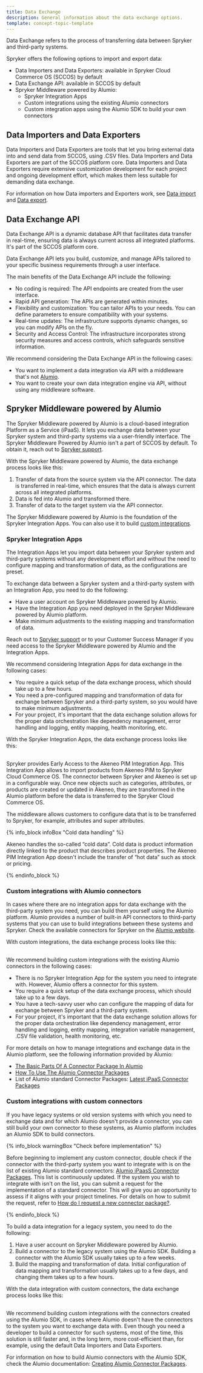 ```yaml
---
title: Data Exchange
description: General information about the data exchange options.
template: concept-topic-template
---
```


Data Exchange refers to the process of transferring data between Spryker and third-party systems.

Spryker offers the following options to import and export data:

- Data Importers and Data Exporters: available in Spryker Cloud Commerce OS (SCCOS) by default
- Data Exchange API: available in SCCOS by default
- Spryker Middleware powered by Alumio:
    - Spryker Integration Apps
    - Custom integrations using the existing Alumio connectors
    - Custom integration apps using the Alumio SDK to build your own connectors


## Data Importers and Data Exporters

Data Importers and Data Exporters are tools that let you bring external data into and send data from SCCOS, using .CSV files.  Data Importers and Data Exporters are part of the SCCOS platform core.
Data Importers and Data Exporters require extensive customization development for each project and ongoing development effort, which makes them less suitable for demanding data exchange.

For information on how Data importers and Exporters work, see [Data import](/docs/scos/dev/data-import/{{site.version}}/data-import.html) and [Data export](/docs/pbc/all/order-management-system/{{page.version}}/base-shop/import-and-export-data/orders-data-export/orders-data-export.html).

## Data Exchange API

Data Exchange API is a dynamic database API that facilitates data transfer in real-time, ensuring data is always current across all integrated platforms. It's part of the SCCOS platform core.

Data Exchange API lets you build, customize, and manage APIs tailored to your specific business requirements through a user interface.

The main benefits of the Data Exchange API include the following:

- No coding is required: The API endpoints are created from the user interface.
- Rapid API generation: The APIs are generated within minutes.
- Flexibility and customization: You can tailor APIs to your needs. You can define parameters to ensure compatibility with your systems.
- Real-time updates: The infrastructure supports dynamic changes, so you can modify APIs on the fly.
- Security and Access Control: The infrastructure incorporates strong security measures and access controls, which safeguards sensitive information.

We recommend considering the Data Exchange API in the following cases:

- You want to implement a data integration via API with a middleware that's not [Alumio](https://www.alumio.com).
- You want to create your own data integration engine via API, without using any middleware software.

## Spryker Middleware powered by Alumio

The Spryker Middleware powered by Alumio is a cloud-based integration Platform as a Service (iPaaS). It lets you exchange data between your Spryker system and third-party systems via a user-friendly interface.
The Spryker Middleware Powered by Alumio isn't a part of SCCOS by default. To obtain it, reach out to [Spryker support](https://spryker.com/support/).

With the Spryker Middleware powered by Alumio, the data exchange process looks like this:

1. Transfer of data from the source system via the API connector. The data is transferred in real-time, which ensures that the data is always current across all integrated platforms.
2. Data is fed into Alumio and transformed there.
3. Transfer of data to the target system via the API connector.

<!--For more details about the Spryker Middleware Powered by Alumio, see [LINK].-->

The Spryker Middleware powered by Alumio is the foundation of the Spryker Integration Apps. You can also use it to build [custom integrations](#custom-integrations-with-alumio-connectors).

### Spryker Integration Apps

The Integration Apps let you import data between your Spryker system and third-party systems without any development effort and without the need to configure mapping and transformation of data, as the configurations are preset.

To exchange data between a Spryker system and a third-party system with an Integration App, you need to do the following:

- Have a user account on Spryker Middleware powered by Alumio.
- Have the Integration App you need deployed in the Spryker Middleware powered by Alumio platform.
- Make minimum adjustments to the existing mapping and transformation of data.

Reach out to [Spryker support](https://spryker.com/support/) or to your Customer Success Manager if you need access to the Spryker Middleware powered by Alumio and the Integration Apps.

We recommend considering Integration Apps for data exchange in the following cases:

- You require a quick setup of the data exchange process, which should take up to a few hours.
- You need a pre-configured mapping and transformation of data for exchange between Spryker and a third-party system, so you would have to make minimum adjustments.
- For your project, it's important that the data exchange solution allows for the proper data orchestration like dependency management, error handling and logging, entity mapping, health monitoring, etc.

With the Spryker Integration Apps, the data exchange process looks like this:

<div class="mxgraph" style="max-width:100%;border:1px solid transparent;" data-mxgraph="{&quot;highlight&quot;:&quot;#0000ff&quot;,&quot;nav&quot;:true,&quot;resize&quot;:true,&quot;toolbar&quot;:&quot;zoom layers tags lightbox&quot;,&quot;edit&quot;:&quot;_blank&quot;,&quot;xml&quot;:&quot;&lt;mxfile host=\&quot;app.diagrams.net\&quot; modified=\&quot;2023-09-15T10:48:20.145Z\&quot; agent=\&quot;Mozilla/5.0 (Windows NT 10.0; Win64; x64; rv:109.0) Gecko/20100101 Firefox/117.0\&quot; etag=\&quot;vccAdnJTitFcpkWpDDUS\&quot; version=\&quot;21.7.5\&quot;&gt;\n  &lt;diagram name=\&quot;Page-1\&quot; id=\&quot;qpjZvBENKJwdBAig7GPo\&quot;&gt;\n    &lt;mxGraphModel dx=\&quot;1050\&quot; dy=\&quot;558\&quot; grid=\&quot;1\&quot; gridSize=\&quot;10\&quot; guides=\&quot;1\&quot; tooltips=\&quot;1\&quot; connect=\&quot;1\&quot; arrows=\&quot;1\&quot; fold=\&quot;1\&quot; page=\&quot;1\&quot; pageScale=\&quot;1\&quot; pageWidth=\&quot;850\&quot; pageHeight=\&quot;1100\&quot; math=\&quot;0\&quot; shadow=\&quot;0\&quot;&gt;\n      &lt;root&gt;\n        &lt;mxCell id=\&quot;0\&quot; /&gt;\n        &lt;mxCell id=\&quot;1\&quot; parent=\&quot;0\&quot; /&gt;\n        &lt;mxCell id=\&quot;0fdFtbv5UAPoxwbvzn1O-1\&quot; value=\&quot;&amp;lt;font style=&amp;quot;font-size: 14px;&amp;quot;&amp;gt;&amp;lt;b&amp;gt;Spryker&amp;lt;/b&amp;gt;&amp;lt;/font&amp;gt;\&quot; style=\&quot;whiteSpace=wrap;html=1;aspect=fixed;\&quot; vertex=\&quot;1\&quot; parent=\&quot;1\&quot;&gt;\n          &lt;mxGeometry x=\&quot;10\&quot; y=\&quot;120\&quot; width=\&quot;140\&quot; height=\&quot;140\&quot; as=\&quot;geometry\&quot; /&gt;\n        &lt;/mxCell&gt;\n        &lt;mxCell id=\&quot;0fdFtbv5UAPoxwbvzn1O-3\&quot; value=\&quot;&amp;lt;div align=&amp;quot;left&amp;quot;&amp;gt;&amp;lt;br&amp;gt;&amp;lt;/div&amp;gt;\&quot; style=\&quot;rounded=0;whiteSpace=wrap;html=1;\&quot; vertex=\&quot;1\&quot; parent=\&quot;1\&quot;&gt;\n          &lt;mxGeometry x=\&quot;170\&quot; y=\&quot;120\&quot; width=\&quot;460\&quot; height=\&quot;140\&quot; as=\&quot;geometry\&quot; /&gt;\n        &lt;/mxCell&gt;\n        &lt;mxCell id=\&quot;0fdFtbv5UAPoxwbvzn1O-4\&quot; value=\&quot;&amp;lt;font style=&amp;quot;font-size: 14px;&amp;quot;&amp;gt;&amp;lt;b&amp;gt;Third-party system&amp;lt;/b&amp;gt;&amp;lt;/font&amp;gt;\&quot; style=\&quot;whiteSpace=wrap;html=1;aspect=fixed;\&quot; vertex=\&quot;1\&quot; parent=\&quot;1\&quot;&gt;\n          &lt;mxGeometry x=\&quot;650\&quot; y=\&quot;120\&quot; width=\&quot;140\&quot; height=\&quot;140\&quot; as=\&quot;geometry\&quot; /&gt;\n        &lt;/mxCell&gt;\n        &lt;mxCell id=\&quot;0fdFtbv5UAPoxwbvzn1O-7\&quot; value=\&quot;&amp;lt;b&amp;gt;&amp;lt;font style=&amp;quot;font-size: 14px;&amp;quot; color=&amp;quot;#ffffff&amp;quot;&amp;gt;API connector&amp;lt;/font&amp;gt;&amp;lt;/b&amp;gt;\&quot; style=\&quot;rounded=0;whiteSpace=wrap;html=1;fillColor=#1ebea0;strokeColor=#1ebea0;\&quot; vertex=\&quot;1\&quot; parent=\&quot;1\&quot;&gt;\n          &lt;mxGeometry x=\&quot;180\&quot; y=\&quot;170\&quot; width=\&quot;120\&quot; height=\&quot;60\&quot; as=\&quot;geometry\&quot; /&gt;\n        &lt;/mxCell&gt;\n        &lt;mxCell id=\&quot;0fdFtbv5UAPoxwbvzn1O-8\&quot; value=\&quot;&amp;lt;font color=&amp;quot;#ffffff&amp;quot; style=&amp;quot;font-size: 14px;&amp;quot;&amp;gt;&amp;lt;b&amp;gt;Mapping and transformation&amp;lt;/b&amp;gt;&amp;lt;/font&amp;gt;\&quot; style=\&quot;rounded=0;whiteSpace=wrap;html=1;fillColor=#1EBEA0;strokeColor=#1EBEA0;\&quot; vertex=\&quot;1\&quot; parent=\&quot;1\&quot;&gt;\n          &lt;mxGeometry x=\&quot;310\&quot; y=\&quot;170\&quot; width=\&quot;180\&quot; height=\&quot;60\&quot; as=\&quot;geometry\&quot; /&gt;\n        &lt;/mxCell&gt;\n        &lt;mxCell id=\&quot;0fdFtbv5UAPoxwbvzn1O-11\&quot; value=\&quot;&amp;lt;font style=&amp;quot;font-size: 14px;&amp;quot; color=&amp;quot;#ffffff&amp;quot;&amp;gt;&amp;lt;b&amp;gt;API connector&amp;lt;/b&amp;gt;&amp;lt;/font&amp;gt;\&quot; style=\&quot;rounded=0;whiteSpace=wrap;html=1;fillColor=#1ebea0;strokeColor=#1ebea0;\&quot; vertex=\&quot;1\&quot; parent=\&quot;1\&quot;&gt;\n          &lt;mxGeometry x=\&quot;500\&quot; y=\&quot;170\&quot; width=\&quot;120\&quot; height=\&quot;60\&quot; as=\&quot;geometry\&quot; /&gt;\n        &lt;/mxCell&gt;\n        &lt;mxCell id=\&quot;0fdFtbv5UAPoxwbvzn1O-12\&quot; value=\&quot;&amp;lt;font style=&amp;quot;font-size: 14px;&amp;quot;&amp;gt;&amp;lt;b&amp;gt;Alumio middleware&amp;lt;/b&amp;gt;&amp;lt;/font&amp;gt;\&quot; style=\&quot;text;html=1;align=center;verticalAlign=middle;resizable=0;points=[];autosize=1;strokeColor=none;fillColor=none;\&quot; vertex=\&quot;1\&quot; parent=\&quot;1\&quot;&gt;\n          &lt;mxGeometry x=\&quot;325\&quot; y=\&quot;130\&quot; width=\&quot;150\&quot; height=\&quot;30\&quot; as=\&quot;geometry\&quot; /&gt;\n        &lt;/mxCell&gt;\n        &lt;mxCell id=\&quot;0fdFtbv5UAPoxwbvzn1O-13\&quot; value=\&quot;&amp;lt;font style=&amp;quot;font-size: 14px;&amp;quot; color=&amp;quot;#ffffff&amp;quot;&amp;gt;&amp;lt;b&amp;gt;Available by default&amp;lt;br&amp;gt;&amp;lt;/b&amp;gt;&amp;lt;/font&amp;gt;\&quot; style=\&quot;rounded=0;whiteSpace=wrap;html=1;fillColor=#1ebea0;strokeColor=#1ebea0;\&quot; vertex=\&quot;1\&quot; parent=\&quot;1\&quot;&gt;\n          &lt;mxGeometry x=\&quot;325\&quot; y=\&quot;320\&quot; width=\&quot;130\&quot; height=\&quot;60\&quot; as=\&quot;geometry\&quot; /&gt;\n        &lt;/mxCell&gt;\n      &lt;/root&gt;\n    &lt;/mxGraphModel&gt;\n  &lt;/diagram&gt;\n&lt;/mxfile&gt;\n&quot;}"></div>
<script type="text/javascript" src="https://viewer.diagrams.net/js/viewer-static.min.js"></script>

Spryker provides Early Access to the Akeneo PIM Integration App<!--LINK-->. This Integration App allows to import products from Akeneo PIM to Spryker Cloud Commerce OS. The connector between Spryker and Akeneo is set up in a configurable way. Once new objects such as categories, attributes, or products are created or updated in Akeneo, they are transformed in the Alumio platform before the data is transferred to the Spryker Cloud Commerce OS.

The middleware allows customers to configure data that is to be transferred to Spryker, for example, attributes and super attributes.

{% info_block infoBox "Cold data handling" %}

Akeneo handles the so-called “cold data”. Cold data is product information directly linked to the product that describes product properties. The Akeneo PIM Integration App doesn't include the transfer of “hot data” such as stock or pricing.

{% endinfo_block %}

<!--For details on how to import data from Akeneo to Spryker, see [Configure Akeneo PIM integration app](LINK).-->

### Custom integrations with Alumio connectors

In cases where there are no integration apps for data exchange with the third-party system you need, you can build them yourself using the Alumio platform. Alumio provides a number of built-in API connectors to third-party systems that you can use to build integrations between these systems and Spryker. Check the available connectors for Spryker on the [Alumio website](https://www.alumio.com/platforms/spryker).

With custom integrations, the data exchange process looks like this:

<div class="mxgraph" style="max-width:100%;border:1px solid transparent;" data-mxgraph="{&quot;highlight&quot;:&quot;#0000ff&quot;,&quot;nav&quot;:true,&quot;resize&quot;:true,&quot;toolbar&quot;:&quot;zoom layers tags lightbox&quot;,&quot;edit&quot;:&quot;_blank&quot;,&quot;xml&quot;:&quot;&lt;mxfile host=\&quot;app.diagrams.net\&quot; modified=\&quot;2023-09-15T12:14:31.926Z\&quot; agent=\&quot;Mozilla/5.0 (Windows NT 10.0; Win64; x64; rv:109.0) Gecko/20100101 Firefox/117.0\&quot; etag=\&quot;15WX3vxtew5KXKrEpewD\&quot; version=\&quot;21.7.5\&quot;&gt;\n  &lt;diagram name=\&quot;Page-1\&quot; id=\&quot;qpjZvBENKJwdBAig7GPo\&quot;&gt;\n    &lt;mxGraphModel dx=\&quot;1050\&quot; dy=\&quot;558\&quot; grid=\&quot;1\&quot; gridSize=\&quot;10\&quot; guides=\&quot;1\&quot; tooltips=\&quot;1\&quot; connect=\&quot;1\&quot; arrows=\&quot;1\&quot; fold=\&quot;1\&quot; page=\&quot;1\&quot; pageScale=\&quot;1\&quot; pageWidth=\&quot;850\&quot; pageHeight=\&quot;1100\&quot; math=\&quot;0\&quot; shadow=\&quot;0\&quot;&gt;\n      &lt;root&gt;\n        &lt;mxCell id=\&quot;0\&quot; /&gt;\n        &lt;mxCell id=\&quot;1\&quot; parent=\&quot;0\&quot; /&gt;\n        &lt;mxCell id=\&quot;0fdFtbv5UAPoxwbvzn1O-1\&quot; value=\&quot;&amp;lt;font style=&amp;quot;font-size: 14px;&amp;quot;&amp;gt;&amp;lt;b&amp;gt;Spryker or third-party system&amp;lt;br&amp;gt;&amp;lt;/b&amp;gt;&amp;lt;/font&amp;gt;\&quot; style=\&quot;whiteSpace=wrap;html=1;aspect=fixed;\&quot; parent=\&quot;1\&quot; vertex=\&quot;1\&quot;&gt;\n          &lt;mxGeometry x=\&quot;10\&quot; y=\&quot;120\&quot; width=\&quot;140\&quot; height=\&quot;140\&quot; as=\&quot;geometry\&quot; /&gt;\n        &lt;/mxCell&gt;\n        &lt;mxCell id=\&quot;0fdFtbv5UAPoxwbvzn1O-3\&quot; value=\&quot;&amp;lt;div align=&amp;quot;left&amp;quot;&amp;gt;&amp;lt;br&amp;gt;&amp;lt;/div&amp;gt;\&quot; style=\&quot;rounded=0;whiteSpace=wrap;html=1;\&quot; parent=\&quot;1\&quot; vertex=\&quot;1\&quot;&gt;\n          &lt;mxGeometry x=\&quot;170\&quot; y=\&quot;120\&quot; width=\&quot;460\&quot; height=\&quot;140\&quot; as=\&quot;geometry\&quot; /&gt;\n        &lt;/mxCell&gt;\n        &lt;mxCell id=\&quot;0fdFtbv5UAPoxwbvzn1O-4\&quot; value=\&quot;&amp;lt;font style=&amp;quot;font-size: 14px;&amp;quot;&amp;gt;&amp;lt;b&amp;gt;Third-party system&amp;lt;/b&amp;gt;&amp;lt;/font&amp;gt;\&quot; style=\&quot;whiteSpace=wrap;html=1;aspect=fixed;\&quot; parent=\&quot;1\&quot; vertex=\&quot;1\&quot;&gt;\n          &lt;mxGeometry x=\&quot;650\&quot; y=\&quot;120\&quot; width=\&quot;140\&quot; height=\&quot;140\&quot; as=\&quot;geometry\&quot; /&gt;\n        &lt;/mxCell&gt;\n        &lt;mxCell id=\&quot;0fdFtbv5UAPoxwbvzn1O-7\&quot; value=\&quot;&amp;lt;b&amp;gt;&amp;lt;font style=&amp;quot;font-size: 14px;&amp;quot; color=&amp;quot;#ffffff&amp;quot;&amp;gt;API connector&amp;lt;/font&amp;gt;&amp;lt;/b&amp;gt;\&quot; style=\&quot;rounded=0;whiteSpace=wrap;html=1;fillColor=#1ebea0;strokeColor=#1ebea0;\&quot; parent=\&quot;1\&quot; vertex=\&quot;1\&quot;&gt;\n          &lt;mxGeometry x=\&quot;180\&quot; y=\&quot;170\&quot; width=\&quot;120\&quot; height=\&quot;60\&quot; as=\&quot;geometry\&quot; /&gt;\n        &lt;/mxCell&gt;\n        &lt;mxCell id=\&quot;0fdFtbv5UAPoxwbvzn1O-8\&quot; value=\&quot;&amp;lt;font style=&amp;quot;font-size: 14px;&amp;quot;&amp;gt;&amp;lt;b&amp;gt;Mapping and transformation&amp;lt;/b&amp;gt;&amp;lt;/font&amp;gt;\&quot; style=\&quot;rounded=0;whiteSpace=wrap;html=1;fillColor=#FFFFFF;strokeColor=#1EBEA0;\&quot; parent=\&quot;1\&quot; vertex=\&quot;1\&quot;&gt;\n          &lt;mxGeometry x=\&quot;310\&quot; y=\&quot;170\&quot; width=\&quot;180\&quot; height=\&quot;60\&quot; as=\&quot;geometry\&quot; /&gt;\n        &lt;/mxCell&gt;\n        &lt;mxCell id=\&quot;0fdFtbv5UAPoxwbvzn1O-11\&quot; value=\&quot;&amp;lt;font style=&amp;quot;font-size: 14px;&amp;quot; color=&amp;quot;#ffffff&amp;quot;&amp;gt;&amp;lt;b&amp;gt;API connector&amp;lt;/b&amp;gt;&amp;lt;/font&amp;gt;\&quot; style=\&quot;rounded=0;whiteSpace=wrap;html=1;fillColor=#1ebea0;strokeColor=#1ebea0;\&quot; parent=\&quot;1\&quot; vertex=\&quot;1\&quot;&gt;\n          &lt;mxGeometry x=\&quot;500\&quot; y=\&quot;170\&quot; width=\&quot;120\&quot; height=\&quot;60\&quot; as=\&quot;geometry\&quot; /&gt;\n        &lt;/mxCell&gt;\n        &lt;mxCell id=\&quot;0fdFtbv5UAPoxwbvzn1O-12\&quot; value=\&quot;&amp;lt;font style=&amp;quot;font-size: 14px;&amp;quot;&amp;gt;&amp;lt;b&amp;gt;Alumio middleware&amp;lt;/b&amp;gt;&amp;lt;/font&amp;gt;\&quot; style=\&quot;text;html=1;align=center;verticalAlign=middle;resizable=0;points=[];autosize=1;strokeColor=none;fillColor=none;\&quot; parent=\&quot;1\&quot; vertex=\&quot;1\&quot;&gt;\n          &lt;mxGeometry x=\&quot;325\&quot; y=\&quot;130\&quot; width=\&quot;150\&quot; height=\&quot;30\&quot; as=\&quot;geometry\&quot; /&gt;\n        &lt;/mxCell&gt;\n        &lt;mxCell id=\&quot;0fdFtbv5UAPoxwbvzn1O-13\&quot; value=\&quot;&amp;lt;font style=&amp;quot;font-size: 14px;&amp;quot; color=&amp;quot;#ffffff&amp;quot;&amp;gt;&amp;lt;b&amp;gt;Available by default&amp;lt;br&amp;gt;&amp;lt;/b&amp;gt;&amp;lt;/font&amp;gt;\&quot; style=\&quot;rounded=0;whiteSpace=wrap;html=1;fillColor=#1ebea0;strokeColor=#1ebea0;\&quot; parent=\&quot;1\&quot; vertex=\&quot;1\&quot;&gt;\n          &lt;mxGeometry x=\&quot;325\&quot; y=\&quot;320\&quot; width=\&quot;130\&quot; height=\&quot;60\&quot; as=\&quot;geometry\&quot; /&gt;\n        &lt;/mxCell&gt;\n      &lt;/root&gt;\n    &lt;/mxGraphModel&gt;\n  &lt;/diagram&gt;\n&lt;/mxfile&gt;\n&quot;}"></div>
<script type="text/javascript" src="https://viewer.diagrams.net/js/viewer-static.min.js"></script>


We recommend building custom integrations with the existing Alumio connectors in the following cases:
- There is no Spryker Integration App for the system you need to integrate with. However, Alumio offers a connector for this system.
- You require a quick setup of the data exchange process, which should take up to a few days.
- You have a tech-savvy user who can configure the mapping of data for exchange between Spryker and a third-party system.
- For your project, it's important that the data exchange solution allows for the proper data orchestration like dependency management, error handling and logging, entity mapping, integration variable management, .CSV file validation, health monitoring, etc.

For more details on how to manage integrations and exchange data in the Alumio platform, see the following information provided by Alumio:
- [The Basic Parts Of A Connector Package In Alumio](https://support.alumio.com/support/solutions/articles/80001031213-the-basic-parts-of-a-connector-package-in-alumio)
- [How To Use The Alumio Connector Packages](https://forum.alumio.com/t/how-to-use-the-alumio-connector-packages/219)
- List of Alumio standard Connector Packages: [Latest iPaaS Connector Packages](https://forum.alumio.com/c/ipaas-connector-packages/27)

### Custom integrations with custom connectors

If you have legacy systems or old version systems with which you need to exchange data and for which Alumio doesn't provide a connector, you can still build your own connector to these systems, as Alumio platform includes an Alumio SDK to build connectors.

{% info_block warningBox "Check before implementation" %}

Before beginning to implement any custom connector, double check if the connector with the third-party system you want to integrate with is on the list of existing Alumio standard connectors: [Alumio iPaasS Connector Packages](https://forum.alumio.com/c/ipaas-connector-packages/27). This list is continuously updated.
If the system you wish to integrate with isn't on the list, you can submit a request for the implementation of a standard connector. This will give you an opportunity to assess if it aligns with your project timelines. For details on how to submit the request, refer to [How do I request a new connector package?](https://forum.alumio.com/t/how-do-i-request-a-new-connector-package/148).

{% endinfo_block %}


To build a data integration for a legacy system, you need to do the following:

1. Have a user account on Spryker Middleware powered by Alumio.
2. Build a connector to the legacy system using the Alumio SDK. Building a connector with the Alumio SDK usually takes up to a few weeks.
3. Build the mapping and transformation of data. Initial configuration of data mapping and transformation usually takes up to a few days, and changing them takes up to a few hours.

With the data integration with custom connectors, the data exchange process looks like this:

<div class="mxgraph" style="max-width:100%;border:1px solid transparent;" data-mxgraph="{&quot;highlight&quot;:&quot;#0000ff&quot;,&quot;nav&quot;:true,&quot;resize&quot;:true,&quot;toolbar&quot;:&quot;zoom layers tags lightbox&quot;,&quot;edit&quot;:&quot;_blank&quot;,&quot;xml&quot;:&quot;&lt;mxfile host=\&quot;app.diagrams.net\&quot; modified=\&quot;2023-09-15T12:16:06.824Z\&quot; agent=\&quot;Mozilla/5.0 (Windows NT 10.0; Win64; x64; rv:109.0) Gecko/20100101 Firefox/117.0\&quot; etag=\&quot;E12CFu3MBn2MwiOheu46\&quot; version=\&quot;21.7.5\&quot;&gt;\n  &lt;diagram name=\&quot;Page-1\&quot; id=\&quot;qpjZvBENKJwdBAig7GPo\&quot;&gt;\n    &lt;mxGraphModel dx=\&quot;1050\&quot; dy=\&quot;558\&quot; grid=\&quot;1\&quot; gridSize=\&quot;10\&quot; guides=\&quot;1\&quot; tooltips=\&quot;1\&quot; connect=\&quot;1\&quot; arrows=\&quot;1\&quot; fold=\&quot;1\&quot; page=\&quot;1\&quot; pageScale=\&quot;1\&quot; pageWidth=\&quot;850\&quot; pageHeight=\&quot;1100\&quot; math=\&quot;0\&quot; shadow=\&quot;0\&quot;&gt;\n      &lt;root&gt;\n        &lt;mxCell id=\&quot;0\&quot; /&gt;\n        &lt;mxCell id=\&quot;1\&quot; parent=\&quot;0\&quot; /&gt;\n        &lt;mxCell id=\&quot;0fdFtbv5UAPoxwbvzn1O-1\&quot; value=\&quot;&amp;lt;font style=&amp;quot;font-size: 14px;&amp;quot;&amp;gt;&amp;lt;b&amp;gt;Spryker or third-party system&amp;lt;br&amp;gt;&amp;lt;/b&amp;gt;&amp;lt;/font&amp;gt;\&quot; style=\&quot;whiteSpace=wrap;html=1;aspect=fixed;\&quot; parent=\&quot;1\&quot; vertex=\&quot;1\&quot;&gt;\n          &lt;mxGeometry x=\&quot;10\&quot; y=\&quot;120\&quot; width=\&quot;140\&quot; height=\&quot;140\&quot; as=\&quot;geometry\&quot; /&gt;\n        &lt;/mxCell&gt;\n        &lt;mxCell id=\&quot;0fdFtbv5UAPoxwbvzn1O-3\&quot; value=\&quot;&amp;lt;div align=&amp;quot;left&amp;quot;&amp;gt;&amp;lt;br&amp;gt;&amp;lt;/div&amp;gt;\&quot; style=\&quot;rounded=0;whiteSpace=wrap;html=1;\&quot; parent=\&quot;1\&quot; vertex=\&quot;1\&quot;&gt;\n          &lt;mxGeometry x=\&quot;170\&quot; y=\&quot;120\&quot; width=\&quot;460\&quot; height=\&quot;140\&quot; as=\&quot;geometry\&quot; /&gt;\n        &lt;/mxCell&gt;\n        &lt;mxCell id=\&quot;0fdFtbv5UAPoxwbvzn1O-4\&quot; value=\&quot;&amp;lt;font style=&amp;quot;font-size: 14px;&amp;quot;&amp;gt;&amp;lt;b&amp;gt;Legacy system&amp;lt;/b&amp;gt;&amp;lt;/font&amp;gt;\&quot; style=\&quot;whiteSpace=wrap;html=1;aspect=fixed;\&quot; parent=\&quot;1\&quot; vertex=\&quot;1\&quot;&gt;\n          &lt;mxGeometry x=\&quot;650\&quot; y=\&quot;120\&quot; width=\&quot;140\&quot; height=\&quot;140\&quot; as=\&quot;geometry\&quot; /&gt;\n        &lt;/mxCell&gt;\n        &lt;mxCell id=\&quot;0fdFtbv5UAPoxwbvzn1O-7\&quot; value=\&quot;&amp;lt;b&amp;gt;&amp;lt;font style=&amp;quot;font-size: 14px;&amp;quot; color=&amp;quot;#ffffff&amp;quot;&amp;gt;API connector&amp;lt;/font&amp;gt;&amp;lt;/b&amp;gt;\&quot; style=\&quot;rounded=0;whiteSpace=wrap;html=1;fillColor=#1ebea0;strokeColor=#1ebea0;\&quot; parent=\&quot;1\&quot; vertex=\&quot;1\&quot;&gt;\n          &lt;mxGeometry x=\&quot;180\&quot; y=\&quot;170\&quot; width=\&quot;120\&quot; height=\&quot;60\&quot; as=\&quot;geometry\&quot; /&gt;\n        &lt;/mxCell&gt;\n        &lt;mxCell id=\&quot;0fdFtbv5UAPoxwbvzn1O-8\&quot; value=\&quot;&amp;lt;font style=&amp;quot;font-size: 14px;&amp;quot;&amp;gt;&amp;lt;b&amp;gt;Mapping and transformation&amp;lt;/b&amp;gt;&amp;lt;/font&amp;gt;\&quot; style=\&quot;rounded=0;whiteSpace=wrap;html=1;fillColor=#FFFFFF;strokeColor=#1EBEA0;\&quot; parent=\&quot;1\&quot; vertex=\&quot;1\&quot;&gt;\n          &lt;mxGeometry x=\&quot;310\&quot; y=\&quot;170\&quot; width=\&quot;180\&quot; height=\&quot;60\&quot; as=\&quot;geometry\&quot; /&gt;\n        &lt;/mxCell&gt;\n        &lt;mxCell id=\&quot;0fdFtbv5UAPoxwbvzn1O-11\&quot; value=\&quot;&amp;lt;font style=&amp;quot;font-size: 14px;&amp;quot;&amp;gt;&amp;lt;b&amp;gt;API connector&amp;lt;/b&amp;gt;&amp;lt;/font&amp;gt;\&quot; style=\&quot;rounded=0;whiteSpace=wrap;html=1;fillColor=#FFFFFF;strokeColor=#1ebea0;\&quot; parent=\&quot;1\&quot; vertex=\&quot;1\&quot;&gt;\n          &lt;mxGeometry x=\&quot;500\&quot; y=\&quot;170\&quot; width=\&quot;120\&quot; height=\&quot;60\&quot; as=\&quot;geometry\&quot; /&gt;\n        &lt;/mxCell&gt;\n        &lt;mxCell id=\&quot;0fdFtbv5UAPoxwbvzn1O-12\&quot; value=\&quot;&amp;lt;font style=&amp;quot;font-size: 14px;&amp;quot;&amp;gt;&amp;lt;b&amp;gt;Alumio middleware&amp;lt;/b&amp;gt;&amp;lt;/font&amp;gt;\&quot; style=\&quot;text;html=1;align=center;verticalAlign=middle;resizable=0;points=[];autosize=1;strokeColor=none;fillColor=none;\&quot; parent=\&quot;1\&quot; vertex=\&quot;1\&quot;&gt;\n          &lt;mxGeometry x=\&quot;325\&quot; y=\&quot;130\&quot; width=\&quot;150\&quot; height=\&quot;30\&quot; as=\&quot;geometry\&quot; /&gt;\n        &lt;/mxCell&gt;\n        &lt;mxCell id=\&quot;0fdFtbv5UAPoxwbvzn1O-13\&quot; value=\&quot;&amp;lt;font style=&amp;quot;font-size: 14px;&amp;quot; color=&amp;quot;#ffffff&amp;quot;&amp;gt;&amp;lt;b&amp;gt;Available by default&amp;lt;br&amp;gt;&amp;lt;/b&amp;gt;&amp;lt;/font&amp;gt;\&quot; style=\&quot;rounded=0;whiteSpace=wrap;html=1;fillColor=#1ebea0;strokeColor=#1ebea0;\&quot; parent=\&quot;1\&quot; vertex=\&quot;1\&quot;&gt;\n          &lt;mxGeometry x=\&quot;325\&quot; y=\&quot;320\&quot; width=\&quot;130\&quot; height=\&quot;60\&quot; as=\&quot;geometry\&quot; /&gt;\n        &lt;/mxCell&gt;\n      &lt;/root&gt;\n    &lt;/mxGraphModel&gt;\n  &lt;/diagram&gt;\n&lt;/mxfile&gt;\n&quot;}"></div>
<script type="text/javascript" src="https://viewer.diagrams.net/js/viewer-static.min.js"></script>

We recommend building custom integrations with the connectors created using the Alumio SDK, in cases where Alumio doesn't have the connectors to the system you want to exchange data with. Even though you need a developer to build a connector for such systems, most of the time, this solution is still faster and, in the long term, more cost-efficient than, for example, using the default Data Importers and Data Exporters.

For information on how to build Alumio connectors with the Alumio SDK, check the Alumio documentation: [Creating Alumio Connector Packages](https://forum.alumio.com/t/creating-alumio-connector-packages/252).
